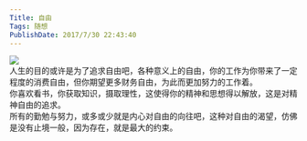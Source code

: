 ```yaml
---
Title: 自由 
Tags: 随想 
PublishDate: 2017/7/30 22:43:40 
---
```


![](http://imglf.nosdn.127.net/img/UUcvQWZBZk9URHhUNmthQzQxSXpDYktvemtFZ1RPNHVlWHNjZFZSVWRZWjhEejc1L2RWRk5RPT0.jpg?imageView&thumbnail=1680x0&quality=96&stripmeta=0&type=jpg)  
人生的目的或许是为了追求自由吧，各种意义上的自由，你的工作为你带来了一定程度的消费自由，但你期望更多财务自由，为此而更加努力的工作着。  
你喜欢看书，你获取知识，摄取理性，这使得你的精神和思想得以解放，这是对精神自由的追求。  
所有的勤勉与努力，或多或少就是内心对自由的向往吧，这种对自由的渴望，仿佛是没有止境一般，因为存在，就是最大的约束。

    
